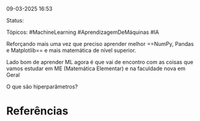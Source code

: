 09-03-2025 16:53

Status:

Tópicos: #MachineLearning #AprendizagemDeMáquinas #IA

Reforçando mais uma vez que preciso aprender melhor ==NumPy, Pandas e Matplotlib== e mais matemática de nível superior.

Lado bom de aprender ML agora é que vai de encontro com as coisas que vamos estudar em ME (Matemática Elementar) e na faculdade nova em Geral

O que são hiperparâmetros?



# Referências